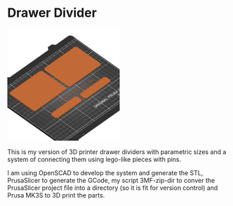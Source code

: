 # Drawer Divider

![](drawer-divider.3mf/Metadata/thumbnail.png)

This is my version of 3D printer drawer dividers with parametric sizes and a
system of connecting them using lego-like pieces with pins.

I am using OpenSCAD to develop the system and generate the STL, PrusaSlicer to
generate the GCode, my script 3MF-zip-dir to conver the PrusaSlicer project file
into a directory (so it is fit for version control) and Prusa MK3S to 3D print
the parts.
